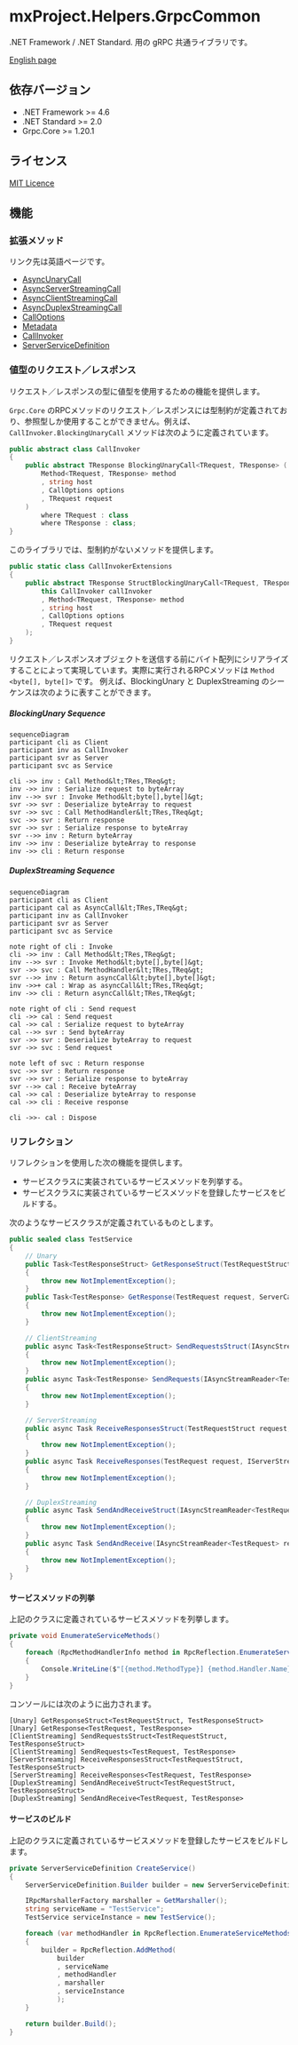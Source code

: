 

# mxProject.Helpers.GrpcCommon

.NET Framework / .NET Standard. 用の gRPC 共通ライブラリです。

[English page](README.md)

## 依存バージョン

* .NET Framework >= 4.6
* .NET Standard >= 2.0
* Grpc.Core >= 1.20.1

## ライセンス

[MIT Licence](http://opensource.org/licenses/mit-license.php)



## 機能

### 拡張メソッド

リンク先は英語ページです。

* [AsyncUnaryCall](document/AsyncUnaryCallExtensions.md)
* [AsyncServerStreamingCall](document/AsyncServerStreamingCallExtensions.md)
* [AsyncClientStreamingCall](document/AsyncClientStreamingCallExtensions.md)
* [AsyncDuplexStreamingCall](document/AsyncDuplexStreamingCallExtensions.md)
* [CallOptions](document/CallOptionsExtensions.md)
* [Metadata](document/MetadataExtensions.md)
* [CallInvoker](document/CallInvokerExtensions.md)
* [ServerServiceDefinition](document/ServerServiceDefinitionExtensions.md)

### 値型のリクエスト／レスポンス

リクエスト／レスポンスの型に値型を使用するための機能を提供します。

`Grpc.Core` のRPCメソッドのリクエスト／レスポンスには型制約が定義されており、参照型しか使用することができません。例えば、`CallInvoker.BlockingUnaryCall` メソッドは次のように定義されています。

```c#
public abstract class CallInvoker
{
    public abstract TResponse BlockingUnaryCall<TRequest, TResponse> (
        Method<TRequest, TResponse> method
        , string host
        , CallOptions options
        , TRequest request
    )
        where TRequest : class
        where TResponse : class;
}
```

このライブラリでは、型制約がないメソッドを提供します。

```c#
public static class CallInvokerExtensions
{
    public abstract TResponse StructBlockingUnaryCall<TRequest, TResponse> (
        this CallInvoker callInvoker
        , Method<TRequest, TResponse> method
        , string host
        , CallOptions options
        , TRequest request
    );
}
```

リクエスト／レスポンスオブジェクトを送信する前にバイト配列にシリアライズすることによって実現しています。実際に実行されるRPCメソッドは `Method <byte[], byte[]>` です。
例えば、BlockingUnary と DuplexStreaming のシーケンスは次のように表すことができます。

##### BlockingUnary Sequence

```mermaid
sequenceDiagram
participant cli as Client
participant inv as CallInvoker
participant svr as Server
participant svc as Service

cli ->> inv : Call Method&lt;TRes,TReq&gt;
inv ->> inv : Serialize request to byteArray
inv -->> svr : Invoke Method&lt;byte[],byte[]&gt;
svr ->> svr : Deserialize byteArray to request
svr ->> svc : Call MethodHandler&lt;TRes,TReq&gt;
svc ->> svr : Return response
svr ->> svr : Serialize response to byteArray
svr -->> inv : Return byteArray
inv ->> inv : Deserialize byteArray to response
inv ->> cli : Return response

```

##### DuplexStreaming Sequence

```mermaid
sequenceDiagram
participant cli as Client
participant cal as AsyncCall&lt;TRes,TReq&gt;
participant inv as CallInvoker
participant svr as Server
participant svc as Service

note right of cli : Invoke
cli ->> inv : Call Method&lt;TRes,TReq&gt;
inv -->> svr : Invoke Method&lt;byte[],byte[]&gt;
svr ->> svc : Call MethodHandler&lt;TRes,TReq&gt;
svr -->> inv : Return asyncCall&lt;byte[],byte[]&gt;
inv ->>+ cal : Wrap as asyncCall&lt;TRes,TReq&gt;
inv ->> cli : Return asyncCall&lt;TRes,TReq&gt;

note right of cli : Send request
cli ->> cal : Send request
cal ->> cal : Serialize request to byteArray
cal -->> svr : Send byteArray
svr ->> svr : Deserialize byteArray to request
svr ->> svc : Send request

note left of svc : Return response
svc ->> svr : Return response
svr ->> svr : Serialize response to byteArray
svr -->> cal : Receive byteArray
cal ->> cal : Deserialize byteArray to response
cal ->> cli : Receive response

cli ->>- cal : Dispose

```

### リフレクション

リフレクションを使用した次の機能を提供します。

* サービスクラスに実装されているサービスメソッドを列挙する。
* サービスクラスに実装されているサービスメソッドを登録したサービスをビルドする。

次のようなサービスクラスが定義されているものとします。

```c#
public sealed class TestService
{
    // Unary
    public Task<TestResponseStruct> GetResponseStruct(TestRequestStruct request, ServerCallContext context)
    {
        throw new NotImplementException();
    }
    public Task<TestResponse> GetResponse(TestRequest request, ServerCallContext context)
    {
        throw new NotImplementException();
    }

    // ClientStreaming
    public async Task<TestResponseStruct> SendRequestsStruct(IAsyncStreamReader<TestRequestStruct> requestReader, ServerCallContext context)
    {
        throw new NotImplementException();
    }
    public async Task<TestResponse> SendRequests(IAsyncStreamReader<TestRequest> requestReader, ServerCallContext context)
    {
        throw new NotImplementException();
    }

    // ServerStreaming
    public async Task ReceiveResponsesStruct(TestRequestStruct request, IServerStreamWriter<TestResponseStruct> responseWriter, ServerCallContext context)
    {
        throw new NotImplementException();
    }
    public async Task ReceiveResponses(TestRequest request, IServerStreamWriter<TestResponse> responseWriter, ServerCallContext context)
    {
        throw new NotImplementException();
    }

    // DuplexStreaming
    public async Task SendAndReceiveStruct(IAsyncStreamReader<TestRequestStruct> requestReader, IServerStreamWriter<TestResponseStruct> responseWriter, ServerCallContext context)
    {
        throw new NotImplementException();
    }
    public async Task SendAndReceive(IAsyncStreamReader<TestRequest> requestReader, IServerStreamWriter<TestResponse> responseWriter, ServerCallContext context)
    {
        throw new NotImplementException();
    }
}
```

#### サービスメソッドの列挙

上記のクラスに定義されているサービスメソッドを列挙します。

```c#
private void EnumerateServiceMethods()
{
    foreach (RpcMethodHandlerInfo method in RpcReflection.EnumerateServiceMethods(typeof(TestService), false))
    {
        Console.WriteLine($"[{method.MethodType}] {method.Handler.Name}<{method.RequestType.Name}, {method.ResponseType.Name}>");
    }
}
```

コンソールには次のように出力されます。

```
[Unary] GetResponseStruct<TestRequestStruct, TestResponseStruct>
[Unary] GetResponse<TestRequest, TestResponse>
[ClientStreaming] SendRequestsStruct<TestRequestStruct, TestResponseStruct>
[ClientStreaming] SendRequests<TestRequest, TestResponse>
[ServerStreaming] ReceiveResponsesStruct<TestRequestStruct, TestResponseStruct>
[ServerStreaming] ReceiveResponses<TestRequest, TestResponse>
[DuplexStreaming] SendAndReceiveStruct<TestRequestStruct, TestResponseStruct>
[DuplexStreaming] SendAndReceive<TestRequest, TestResponse>
```

#### サービスのビルド

上記のクラスに定義されているサービスメソッドを登録したサービスをビルドします。

```c#
private ServerServiceDefinition CreateService()
{
    ServerServiceDefinition.Builder builder = new ServerServiceDefinition.Builder();

    IRpcMarshallerFactory marshaller = GetMarshaller();
    string serviceName = "TestService";
    TestService serviceInstance = new TestService();

    foreach (var methodHandler in RpcReflection.EnumerateServiceMethods(typeof(TestService), false))
    {
        builder = RpcReflection.AddMethod(
            builder
            , serviceName
            , methodHandler
            , marshaller
            , serviceInstance
            );
    }

    return builder.Build();
}
```
